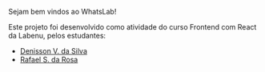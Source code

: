 Sejam bem vindos ao WhatsLab!

Este projeto foi desenvolvido como atividade do curso Frontend com React da Labenu, pelos estudantes:
- [Denisson V. da Silva](https://www.linkedin.com/in/denisson-vasconcelos-da-silva-416093129)
- [Rafael S. da Rosa](https://www.linkedin.com/in/rafaelsilveiradarosa)
